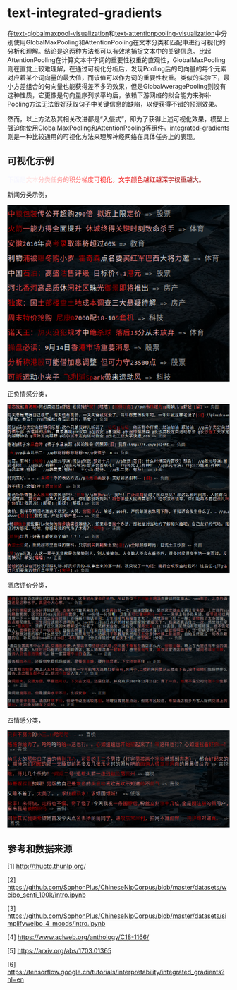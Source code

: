 # text-integrated-gradients

在[text-globalmaxpool-visualization](https://github.com/allenwind/text-globalmaxpool-visualization)和[text-attentionpooling-visualization](https://github.com/allenwind/text-attentionpooling-visualization)中分别使用GlobalMaxPooling和AttentionPooling在文本分类和匹配中进行可视化的分析和理解。结论是这两种方法都可以有效地捕捉文本中的关键信息。比起AttentionPooling在计算文本中字词的重要性权重的直观性，GlobalMaxPooling则在直觉上较难理解，在通过可视化分析后，发现Pooling后的句向量的每个元素对应着某个词向量的最大值，而该值可以作为词的重要性权重。类似的实验下，最小方差组合的句向量也能获得差不多的效果，但是GlobalAveragePooling则没有这种性质，它更像是句向量序列求平均后，依赖下游网络的拟合能力来弥补Pooling方法无法很好获取句子中关键信息的缺陷，以便获得不错的预测效果。



然而，以上方法及其相关改进都是“入侵式”，即为了获得上述可视化效果，模型上强迫你使用GlobalMaxPooling和AttentionPooling等组件。[integrated-gradients](https://arxiv.org/abs/1703.01365)则是一种比较通用的可视化方法来理解神经网络在具体任务上的表现。




## 可视化示例

<font color="#f5f5ff">下</font><font color="#f5f5ff">面</font><font color="#f5f5ff">是</font><font color="#ffe0e0">文</font><font color="#ffe0e0">本</font><font color="#ffb6b6">分</font><font color="#ffb6b6">类</font><font color="#ffb6b6">任</font><font color="#ff8d8d">务</font><font color="#ff8d8d">的</font><font color="#ff6363">积</font><font color="#ff6363">分</font><font color="#ff6363">梯</font><font color="#ff3939">度</font><font color="#ff3939">可</font><font color="#ff1010">视</font><font color="#ff1010">化</font><font color="#f20000">，</font><font color="#f20000">文</font><font color="#f20000">字</font><font color="#dd0000">颜</font><font color="#dd0000">色</font><font color="#c80000">越</font><font color="#c80000">红</font><font color="#c80000">越</font><font color="#b40000">深</font><font color="#b40000">字</font><font color="#9f0000">权</font><font color="#9f0000">重</font><font color="#8a0000">越</font><font color="#8a0000">大</font><font color="#8a0000">。</font>


新闻分类示例，

![](asset/text-integrated-gradients-1.png)


正负情感分类，

![](asset/text-integrated-gradients-2.png)


酒店评价分类，

![](asset/text-integrated-gradients-3.png)


四情感分类，

![](asset/text-integrated-gradients-4.png)





## 参考和数据来源

[1] http://thuctc.thunlp.org/

[2] https://github.com/SophonPlus/ChineseNlpCorpus/blob/master/datasets/weibo_senti_100k/intro.ipynb

[3] https://github.com/SophonPlus/ChineseNlpCorpus/blob/master/datasets/simplifyweibo_4_moods/intro.ipynb

[4] https://www.aclweb.org/anthology/C18-1166/

[5] https://arxiv.org/abs/1703.01365

[6] https://tensorflow.google.cn/tutorials/interpretability/integrated_gradients?hl=en

